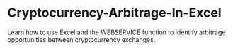 # Cryptocurrency-Arbitrage-In-Excel
Learn how to use Excel and the WEBSERVICE function to identify arbitrage opportunities between cryptocurrency exchanges.
